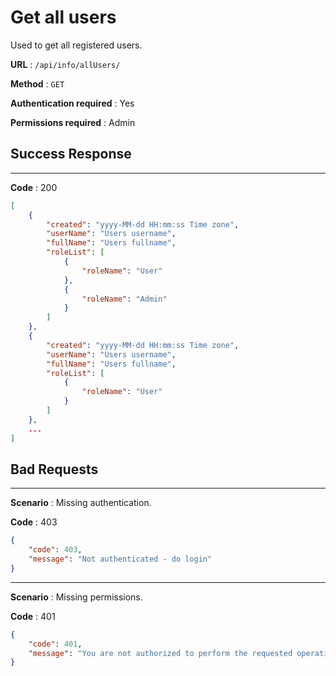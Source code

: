 # Get all users

Used to get all registered users.



**URL** : `/api/info/allUsers/`

**Method** : `GET`

**Authentication required** : Yes

**Permissions required** : Admin



## Success Response

___

**Code** : 200

```json
[
    {
        "created": "yyyy-MM-dd HH:mm:ss Time zone",
        "userName": "Users username",
        "fullName": "Users fullname",
        "roleList": [
            {
                "roleName": "User"
            },
            {
                "roleName": "Admin"
            }
        ]
    },
    {
        "created": "yyyy-MM-dd HH:mm:ss Time zone",
        "userName": "Users username",
        "fullName": "Users fullname",
        "roleList": [
            {
                "roleName": "User"
            }
        ]
    },
    ...
]
```



## Bad Requests

___

**Scenario** : Missing authentication.

**Code** : 403

```json
{
    "code": 403,
    "message": "Not authenticated - do login"
}
```


___

**Scenario** : Missing permissions.

**Code** : 401

```json
{
    "code": 401,
    "message": "You are not authorized to perform the requested operation"
}
```
